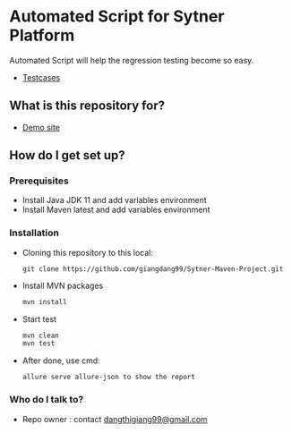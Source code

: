 # Automated Script for Sytner Platform

Automated Script will help the regression testing become so easy.

* [Testcases](https://docs.google.com/spreadsheets/d/180QOtNmlk5SOwa7_Hossf9uzrhbbMloS3BKyJl2dVI4/edit?usp=sharing)
## What is this repository for? ###

* [Demo site](https://www.sytner.co.uk/)

## How do I get set up? ###
### Prerequisites
- Install Java JDK 11 and add variables environment
- Install Maven latest and add variables environment
### Installation
* Cloning this repository to this local: 
  ```
  git clone https://github.com/giangdang99/Sytner-Maven-Project.git
  ```
* Install MVN packages
   ```sh
   mvn install
   ```
* Start test
   ```sh
   mvn clean
   mvn test
   ```
* After done, use cmd: 
  ```
  allure serve allure-json to show the report
  ```

### Who do I talk to? ###

* Repo owner : contact dangthigiang99@gmail.com
